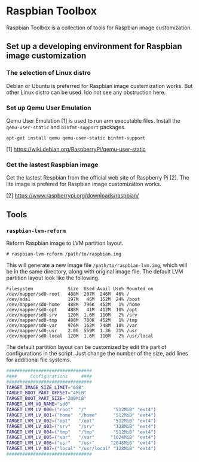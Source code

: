 # Raspbian Toolbox

Raspbian Toolbox is a collection of tools for Raspbian image customization.

## Set up a developing environment for Raspbian image customization

### The selection of Linux distro

Debian or Ubuntu is preferred for Raspbian image customization works. But other Linux distro can be used. Ido not see any obstruction here.

### Set up Qemu User Emulation

Qemu User Emulation [1] is used to run arm executable files. Install the `qemu-user-static` and `binfmt-support` packages.

```
apt-get install qemu qemu-user-static binfmt-support
```

[1] https://wiki.debian.org/RaspberryPi/qemu-user-static

### Get the lastest Raspbian image

Get the lastest Respbian from the official web site of Raspberry Pi [2]. The lite image is prefered for Raspbian image customization works.

[2] https://www.raspberrypi.org/downloads/raspbian/

## Tools

### `raspbian-lvm-reform`

Reform Raspbian image to LVM partition layout.

```
# raspbian-lvm-reform /path/to/raspbian.img
```

This will generate a new image file `/path/to/raspbian-lvm.img`, which will be in the same directory, along with original image file. The default LVM partition layout look like the following.

```
Filesystem             Size  Used Avail Use% Mounted on
/dev/mapper/sd0-root   488M  207M  246M  46% /
/dev/sda1              197M   46M  152M  24% /boot
/dev/mapper/sd0-home   488M  796K  452M   1% /home
/dev/mapper/sd0-opt    488M   41M  412M  10% /opt
/dev/mapper/sd0-srv    120M  1.6M  110M   2% /srv
/dev/mapper/sd0-tmp    488M  780K  452M   1% /tmp
/dev/mapper/sd0-var    976M  162M  748M  18% /var
/dev/mapper/sd0-usr    2.0G  559M  1.3G  31% /usr
/dev/mapper/sd0-local  120M  1.6M  110M   2% /usr/local
```

The default partition layout can be customized by edit the part of configurations in the script. Just change the number of the size, add lines for additional file systems.

```bash
################################
####     Configurations     ####
################################
TARGET_IMAGE_SIZE_LIMIT="6GB"
TARGET_BOOT_PART_OFFSET="4MiB"
TARGET_BOOT_PART_SIZE="200MiB"
TARGET_LVM_VG_NAME="sd0"
TARGET_LVM_LV_000=("root"  "/"          "512MiB" "ext4")
TARGET_LVM_LV_001=("home"  "/home"      "512MiB" "ext4")
TARGET_LVM_LV_002=("opt"   "/opt"       "512MiB" "ext4")
TARGET_LVM_LV_003=("srv"   "/srv"       "128MiB" "ext4")
TARGET_LVM_LV_004=("tmp"   "/tmp"       "512MiB" "ext4")
TARGET_LVM_LV_005=("var"   "/var"      "1024MiB" "ext4")
TARGET_LVM_LV_006=("usr"   "/usr"      "2048MiB" "ext4")
TARGET_LVM_LV_007=("local" "/usr/local" "128MiB" "ext4")
################################
```
